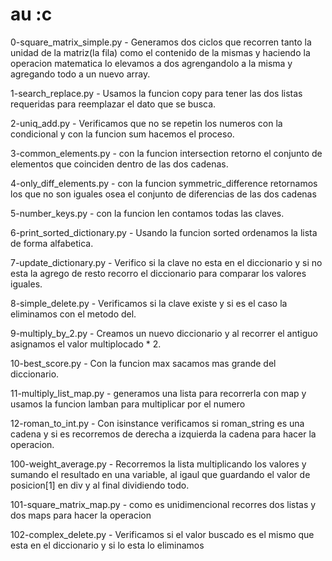  # au :c

 0-square_matrix_simple.py - Generamos dos ciclos que recorren tanto la unidad de la matriz(la fila) como el contenido de la mismas y haciendo la operacion matematica lo elevamos a dos agrengandolo a la misma y agregando todo a un nuevo array.

 1-search_replace.py - Usamos la funcion copy para tener las dos listas requeridas para reemplazar el dato que se busca.

2-uniq_add.py - Verificamos que no se repetin los numeros con la condicional y con la funcion sum hacemos el proceso.

 3-common_elements.py - con la funcion intersection retorno el conjunto de elementos que coinciden dentro de las dos cadenas.

 4-only_diff_elements.py - con la funcion symmetric_difference retornamos los que no son iguales osea el conjunto de diferencias de las dos cadenas

  5-number_keys.py - con la funcion len contamos todas las claves.

  6-print_sorted_dictionary.py - Usando la funcion  sorted ordenamos la lista de forma alfabetica.

   7-update_dictionary.py - Verifico si la clave no esta en el diccionario y si no esta la agrego de resto recorro el diccionario para comparar los valores iguales.

   8-simple_delete.py - Verificamos si la clave existe y si es el caso la eliminamos con el metodo del.

   9-multiply_by_2.py - Creamos un nuevo diccionario y al recorrer el antiguo asignamos el valor multiplocado * 2.

   10-best_score.py - Con la funcion max sacamos mas grande del diccionario.

   11-multiply_list_map.py - generamos una lista para recorrerla con map y usamos la funcion lamban para multiplicar por el numero

   12-roman_to_int.py - Con isinstance verificamos si roman_string es una cadena y si es recorremos de derecha a izquierda la cadena para hacer la operacion.
   
   100-weight_average.py - Recorremos la lista multiplicando los valores y sumando el resultado en una variable, al igaul que guardando el valor de posicion[1] en div y al final dividiendo todo.

   101-square_matrix_map.py - como es unidimencional recorres dos listas y dos maps para hacer la operacion

   102-complex_delete.py - Verificamos si el valor buscado es el mismo que esta en el diccionario y si lo esta lo eliminamos 